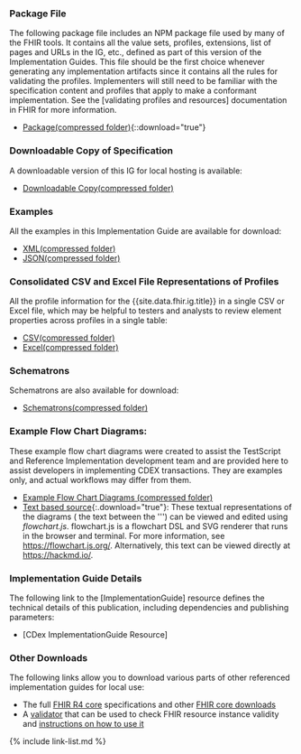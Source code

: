 ### Package File

The following package file includes an NPM package file used by many of the FHIR tools. It contains all the value sets, profiles, extensions, list of pages and URLs in the IG, etc., defined as part of this version of the Implementation Guides. This file should be the first choice whenever generating any implementation artifacts since it contains all the rules for validating the profiles. Implementers will still need to be familiar with the specification content and profiles that apply to make a conformant implementation. See the [validating profiles and resources] documentation in FHIR for more information.

- [Package(compressed folder)](package.tgz){::download="true"}

### Downloadable Copy of Specification

A downloadable version of this IG for local hosting is available:

- [Downloadable Copy(compressed folder)](full-ig.zip)

### Examples

All the examples in this Implementation Guide are available for download:

- [XML(compressed folder)](examples.xml.zip)
- [JSON(compressed folder)](examples.json.zip)

### Consolidated CSV and Excel File Representations of Profiles

All the profile information for the {{site.data.fhir.ig.title}} in a single CSV or Excel file, which may be helpful to testers and analysts to review element properties across profiles in a single table:

- [CSV(compressed folder)](csvs.zip)
- [Excel(compressed folder)](excels.zip)

### Schematrons

Schematrons are also available for download:

- [Schematrons(compressed folder)](schematrons.zip)

### Example Flow Chart Diagrams:

These example flow chart diagrams were created to assist the TestScript and Reference Implementation development team and are provided here to assist developers in implementing CDEX transactions. They are examples only, and actual workflows may differ from them. 


 - [Example Flow Chart Diagrams (compressed folder)](flowcharts.zip)
 - [Text based source](techflow_examples.md){:.download="true"}: These textual representations of the diagrams  ( the text between the \'\'\') can be viewed and edited  using *flowchart.js*. flowchart.js is a flowchart DSL and SVG renderer that runs in the browser and terminal. For more information, see <https://flowchart.js.org/>. Alternatively, this text can be viewed directly at <https://hackmd.io/>.


### Implementation Guide Details

The following link to the [ImplementationGuide] resource defines the technical details of this publication, including dependencies and  publishing parameters:

- [CDex ImplementationGuide Resource]

### Other Downloads

The following links allow you to download various parts of other referenced implementation guides for local use:

- The full [FHIR R4 core]({{site.data.fhir.path}}fhir-spec.zip) specifications and other [FHIR core downloads]({{site.data.fhir.path}}downloads.html)
- A [validator](https://fhir.github.io/latest-ig-validator/org.hl7.fhir.validator.jar) that can be used to check FHIR resource instance validity and [instructions on how to use it](https://confluence.hl7.org/display/FHIR/Using+the+FHIR+Validator)


{% include link-list.md %}